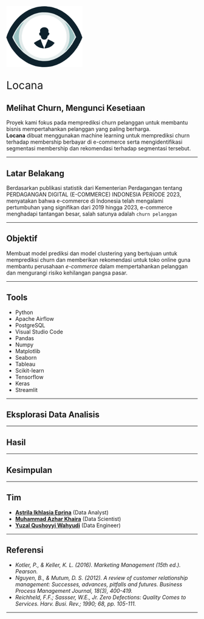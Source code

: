 <!-- ![Header Image](deployment/Locana.png) -->
<img src="deployment/Locana.png" alt="Locana" width="200"/>

<p style="font-size:2em">Locana</p>

## Melihat Churn, Mengunci Kesetiaan
Proyek kami fokus pada memprediksi churn pelanggan untuk membantu bisnis mempertahankan pelanggan yang paling berharga.\
**Locana** dibuat menggunakan machine learning untuk memprediksi churn terhadap membership berbayar di e-commerce serta  mengidentifikasi segmentasi membership dan rekomendasi terhadap segmentasi tersebut.

---

## Latar Belakang
Berdasarkan publikasi statistik dari Kementerian Perdagangan tentang PERDAGANGAN DIGITAL (E-COMMERCE) 
INDONESIA PERIODE 2023, menyatakan bahwa e-commerce di Indonesia telah mengalami pertumbuhan yang 
signifikan dari 2019 hingga 2023, e-commerce menghadapi tantangan besar, salah satunya adalah `churn pelanggan`

---

## Objektif
Membuat model prediksi dan model clustering yang bertujuan untuk memprediksi churn dan memberikan rekomendasi untuk toko online guna membantu perusahaan _e-commerce_ dalam mempertahankan pelanggan dan mengurangi risiko kehilangan pangsa pasar.

---

## Tools
- Python
- Apache Airflow
- PostgreSQL
- Visual Studio Code
- Pandas
- Numpy
- Matplotlib
- Seaborn
- Tableau
- Scikit-learn
- Tensorflow
- Keras
- Streamlit

---

## Eksplorasi Data Analisis

---

## Hasil

---

## Kesimpulan

---

## Tim
- [**Astrila Ikhlasia Eprina**](https://www.linkedin.com/in/astrilalia/) (Data Analyst)
- [**Muhammad Azhar Khaira**](https://www.linkedin.com/in/azharkhaira/) (Data Scientist)
- [**Yuzal Qushoyyi Wahyudi**](https://www.linkedin.com/in/yuzalqushoyyiwahyudi/) (Data Engineer)
---

## Referensi


- *Kotler, P., & Keller, K. L. (2016). Marketing Management (15th ed.). Pearson.*
- *Nguyen, B., & Mutum, D. S. (2012). A review of customer relationship management: Successes, advances, pitfalls and futures. Business Process Management Journal, 18(3), 400-419.*
- *Reichheld, F.F.; Sassser, W.E., Jr. Zero Defections: Quality Comes to Services. Harv. Busi. Rev.; 1990; 68, pp. 105-111.*
---